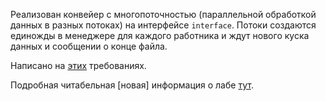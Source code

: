 Реализован конвейер с многопоточностью (параллельной обработкой данных в разных потоках) на интерфейсе `interface`. Потоки создаются единожды в менеджере для каждого работника и ждут нового куска данных и сообщении о конце файла.  

Написано на [этих](https://github.com/kystyn/java/tree/master/pipeline#lab-4) требованиях.

Подробная читабельная [новая] информация о лабе [тут](https://github.com/winter-yuki/spbstu-amd-java/blob/master/LAB4.md).

